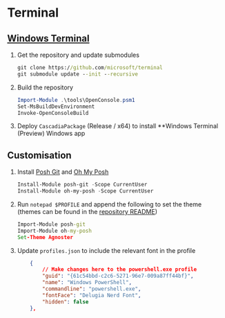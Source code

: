 # Terminal

## [Windows Terminal](https://github.com/microsoft/terminal)

1. Get the repository and update submodules

    ```cmd
    git clone https://github.com/microsoft/terminal
    git submodule update --init --recursive
    ```

1. Build the repository

    ```powershell
    Import-Module .\tools\OpenConsole.psm1
    Set-MsBuildDevEnvironment
    Invoke-OpenConsoleBuild
    ```

1. Deploy `CascadiaPackage` (Release / x64) to install **Windows Terminal (Preview) Windows app

## Customisation

1. Install [Posh Git](https://github.com/dahlbyk/posh-git) and [Oh My Posh](https://github.com/JanDeDobbeleer/oh-my-posh)

    ```powershell
    Install-Module posh-git -Scope CurrentUser
    Install-Module oh-my-posh -Scope CurrentUser
    ```

1. Run `notepad $PROFILE` and append the following to set the theme (themes can be found in the [repository README](https://github.com/JanDeDobbeleer/oh-my-posh#themes))

    ```cmd
    Import-Module posh-git
    Import-Module oh-my-posh
    Set-Theme Agnoster
    ```

1. Update `profiles.json` to include the relevant font in the profile

    ```json
        {
            // Make changes here to the powershell.exe profile
            "guid": "{61c54bbd-c2c6-5271-96e7-009a87ff44bf}",
            "name": "Windows PowerShell",
            "commandline": "powershell.exe",
            "fontFace": "Delugia Nerd Font",
            "hidden": false
        },
    ```
